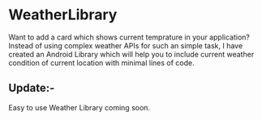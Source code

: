 # WeatherLibrary
Want to add a card which shows current temprature in your application? Instead of using complex weather APIs for such an simple task, I have created an Android Library which will help you to include current weather condition of current location with minimal lines of code.

## Update:- 

Easy to use Weather Library coming soon.
